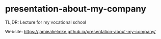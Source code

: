 # presentation-about-my-company
TL;DR: Lecture for my vocational school

Website: https://jamieahelmke.github.io/presentation-about-my-company/
